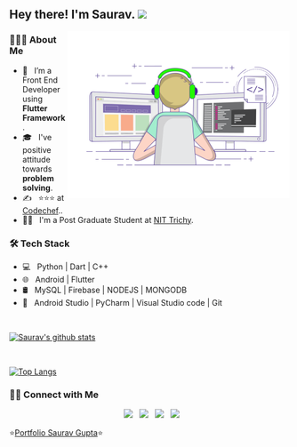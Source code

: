 <h2> Hey there! I'm Saurav. <img src="https://github.com/souvikguria98/souvikguria98/blob/master/Hi.gif" width="25"></h2>
<img align="right" alt="GIF" src="https://raw.githubusercontent.com/devSouvik/devSouvik/master/gif3.gif" width="400"/>

<h3> 👨🏻‍💻 About Me </h3>

- 🔭 &nbsp; I’m a Front End Developer using <strong>Flutter Framework</strong>.
- 🎓 &nbsp; I've positive attitude towards <strong>problem solving</strong>.
- ✍️ &nbsp; ⭐⭐⭐ at [Codechef](https://www.codechef.com/users/sauravgpt)..
- 👨‍🎓 &nbsp; I'm a Post Graduate Student at [NIT Trichy](https://www.nitt.edu/).

<h3>🛠 Tech Stack</h3>

- 💻 &nbsp; Python | Dart | C++
- 🌐 &nbsp; Android | Flutter
- 🛢 &nbsp; MySQL | Firebase | NODEJS | MONGODB
- 🔧 &nbsp; Android Studio | PyCharm | Visual Studio code | Git

<br>

[![Saurav's github stats](https://github-readme-stats.vercel.app/api?username=sauravgpt&card_width=500)](https://github.com/sauravgpt/github-readme-stats)

</br>

[![Top Langs](https://github-readme-stats.vercel.app/api/top-langs/?username=sauravgpt&layout=default&card_width=500)](https://github.com/sauravgpt/github-readme-stats)

<h3> 🤝🏻 Connect with Me </h3>

<p align="center">
&nbsp; <a href="https://twitter.com/sauravgpt" target="_blank" rel="noopener noreferrer"><img src="https://img.icons8.com/plasticine/100/000000/twitter.png" width="50" /></a>  
&nbsp; <a href="https://www.instagram.com/sauravgpt/" target="_blank" rel="noopener noreferrer"><img src="https://img.icons8.com/plasticine/100/000000/instagram-new.png" width="50" /></a>  
&nbsp; <a href="https://www.linkedin.com/in/sauravgpt/" target="_blank" rel="noopener noreferrer"><img src="https://img.icons8.com/plasticine/100/000000/linkedin.png" width="50" /></a>
&nbsp; <a href="mailto:sauravgpt34@gmail.com" target="_blank" rel="noopener noreferrer"><img src="https://img.icons8.com/plasticine/100/000000/gmail.png"  width="50" /></a>
</p>

⭐️[Portfolio Saurav Gupta](https://saurav-portfolio.web.app/)⭐️
